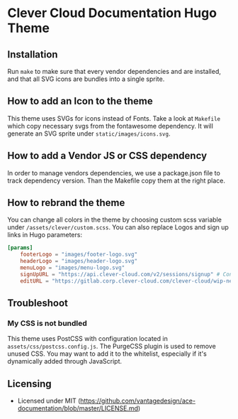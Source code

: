 # Clever Cloud Documentation Hugo Theme

## Installation

Run `make` to make sure that every vendor dependencies and are installed, and that all SVG icons are bundles into a single sprite.

## How to add an Icon to the theme

This theme uses SVGs for icons instead of Fonts. Take a look at `Makefile` which copy necessary svgs from the fontawesome dependency. It will generate an SVG sprite under `static/images/icons.svg`.

## How to add a Vendor JS or CSS dependency

In order to manage vendors dependencies, we use a package.json file to track dependency version. Than the Makefile copy them at the right place.

## How to rebrand the theme

You can change all colors in the theme by choosing custom scss variable under `/assets/clever/custom.scss`. You can also replace Logos and sign up links in Hugo parameters:

```toml
[params]
	footerLogo = "images/footer-logo.svg"
	headerLogo = "images/header-logo.svg"
	menuLogo = "images/menu-logo.svg"
	signUpURL = "https://api.clever-cloud.com/v2/sessions/signup" # Configure SignUp link
	editURL = "https://gitlab.corp.clever-cloud.com/clever-cloud/wip-new-doc/edit/master/" # Configure content edition link
```

## Troubleshoot

### My CSS is not bundled

This theme uses PostCSS with configuration located in `assets/css/postcss.config.js`. The PurgeCSS plugin is used to remove unused CSS. You may want to add it to the whitelist, especially if it's dynamically added through JavaScript.

## Licensing

- Licensed under MIT (https://github.com/vantagedesign/ace-documentation/blob/master/LICENSE.md)


